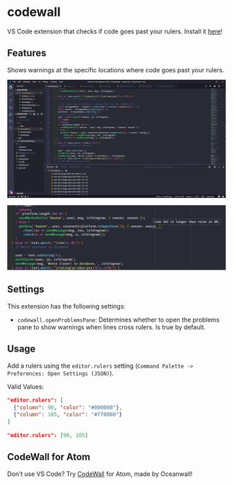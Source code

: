 # codewall

VS Code extension that checks if code goes past your rulers. Install it [here](https://marketplace.visualstudio.com/items?itemName=abhinavk99.codewall)!

## Features

Shows warnings at the specific locations where code goes past your rulers.

![](https://raw.githubusercontent.com/abhinavk99/codewall/master/images/window.PNG)

![](https://raw.githubusercontent.com/abhinavk99/codewall/master/images/message.PNG)

## Settings

This extension has the following settings:

- `codewall.openProblemsPane`: Determines whether to open the problems pane to show warnings when lines cross rulers. Is true by default.

## Usage

Add a rulers using the `editor.rulers` setting (`Command Palette -> Preferences: Open Settings (JSON)`).

Valid Values:

```json
"editor.rulers": [
  {"column": 90, "color": "#000000"},
  {"column": 105, "color": "#ff0000"}
]
```

```json
"editor.rulers": [90, 105]
```

## CodeWall for Atom

Don't use VS Code? Try [CodeWall](https://github.com/Oceanwall/CodeWall) for Atom, made by Oceanwall!
